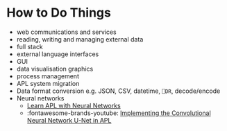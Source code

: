 # How to Do Things
- web communications and services
- reading, writing and managing external data
- full stack
- external language interfaces
- GUI
- data visualisation graphics
- process management
- APL system migration
- Data format conversion e.g. JSON, CSV, datetime, `⎕DR`, decode/encode
- Neural networks
	- [Learn APL with Neural Networks]()
	- <span class="logo-youtube">:fontawesome-brands-youtube:</span> [Implementing the Convolutional Neural Network U-Net in APL](https://dyalog.tv/Dyalog22/?v=LQz1b14YYiI)
